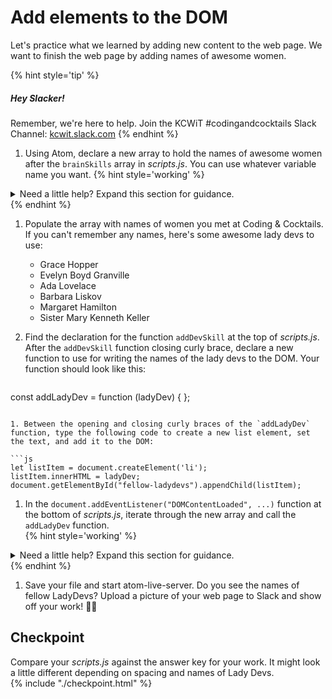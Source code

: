 # Add elements to the DOM

Let's practice what we learned by adding new content to the web page. We want to finish the web page by adding names of awesome women.

{% hint style='tip' %}
##### Hey Slacker!

Remember, we're here to help.
Join the KCWiT #codingandcocktails Slack Channel: [kcwit.slack.com](http://kcwit.slack.com)
{% endhint %}


1. Using Atom, declare a new array to hold the names of awesome women after the `brainSkills` array in _scripts.js_. You can use whatever variable name you want. 
   {% hint style='working' %}
<details>
<summary>
Need a little help? Expand this section for guidance. 
</summary> 
Type <code>const ladyDevs = [];</code>.
</details>
   {% endhint %}

1. Populate the array with names of women you met at Coding & Cocktails. If you can't remember any names, here's some awesome lady devs to use:
   * Grace Hopper
   * Evelyn Boyd Granville
   * Ada Lovelace
   * Barbara Liskov
   * Margaret Hamilton
   * Sister Mary Kenneth Keller

1. Find the declaration for the function `addDevSkill` at the top of _scripts.js_. After the `addDevSkill` function closing curly brace, declare a new function to use for writing the names of the lady devs to the DOM. Your function should look like this:
  
   ```js
const addLadyDev = function (ladyDev) {
};
   ```

1. Between the opening and closing curly braces of the `addLadyDev` function, type the following code to create a new list element, set the text, and add it to the DOM:
  
   ```js
let listItem = document.createElement('li');
listItem.innerHTML = ladyDev;
document.getElementById("fellow-ladydevs").appendChild(listItem);
   ```

1. In the `document.addEventListener("DOMContentLoaded", ...)` function at the bottom of _scripts.js_, iterate through the new array and call the `addLadyDev` function.   
   {% hint style='working' %}
<details>
<summary>
Need a little help? Expand this section for guidance. 
</summary> 
Take a look at how you iterated over <code>brainSkills</code> and called the <code>addDevSkill</code> function. You'll do the same for <code>ladyDevs</code> array and calling <code>addLadyDev</code> function.
</details>
   {% endhint %}

1. Save your file and start atom-live-server. Do you see the names of fellow LadyDevs? Upload a picture of your web page to Slack and show off your work! 🎉😎

<!-- trick markdown to give me a little space between these two sections of text -->
## 

## Checkpoint <span class="navigate-top"><a href="#top" title="Take me to the top of page"><i class="fa fa-chevron-circle-up" aria-hidden="true"></i></a></span>
Compare your _scripts.js_ against the answer key for your work. It might look a little different depending on spacing and names of Lady Devs.  
{% include "./checkpoint.html" %}